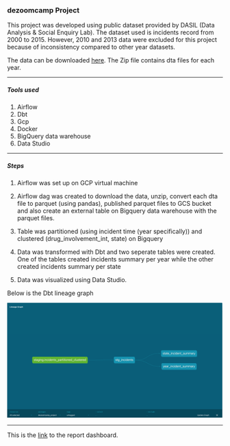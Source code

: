 ### dezoomcamp Project

This project was developed using public dataset provided by DASIL (Data Analysis & Social Enquiry Lab). The dataset used is incidents record from 2000 to 2015. However, 2010 and 2013 data were excluded for this project because of inconsistency compared to other year datasets.

The data can be downloaded [here](https://dasil.grinnell.edu/DataRepository/NIBRS/IncidentLevelSTATA.zip). The Zip file contains dta files for each year.


-----

##### Tools used

1. Airflow
2. Dbt
3. Gcp
4. Docker
5. BigQuery data warehouse
6. Data Studio


-----

##### Steps

1. Airflow was set up on GCP virtual machine

2. Airflow dag was created to download the data, unzip, convert each dta file to parquet (using pandas), published parquet files to GCS bucket and also create an external table on Bigquery data warehouse with the parquet files.

3. Table was partitioned (using incident time (year specifically)) and clustered (drug_involvement_int, state) on Bigquery

4. Data was transformed with Dbt and two seperate tables were created. One of the tables created incidents summary per year while the other created incidents summary per state

5. Data was visualized using Data Studio.


Below is the Dbt lineage graph

![Dbt Lineage Graph](./images/lineage_graph.png)


-----

This is the [link](https://datastudio.google.com/reporting/d40abf3d-bd3a-4320-915f-da7024c2afca) to the report dashboard.

